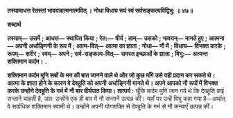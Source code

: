 **तस्यामाधत्त रेतस्तां भावयन्नात्मनात्मवित् ।** **नोधा विधाय रूपं स्वं सर्वसङ्कल्पविद्विभु: ॥ ४७॥** 

**शब्दार्थ** 

**तस्याम्—** **उसमें** **; आधत्त—** **स्थापित किया** **; रेत:—** **वीर्य** **; ताम्—** **उसको** **; भावयन्—** **मानते हुए** **; आत्मना—** **अपनी** **अर्धाङ्गिनी के रूप में** **; आत्म-वित्—** **आत्मा का ज्ञाता** **; नोधा—** **नौ में** **; विधाय—** **विभक्त करके** **; रूपम्—** **शरीर** **;** **स्वम्—** **अपने** **; सर्व-सङ्कल्प-वित्—** **समस्त इच्छाओं के ज्ञाता** **; विभु:—** **अत्यन्त शक्तिमान कर्दम।** **.** 

**शक्तिमान कर्दम मुनि सबों के मन की बात जानने वाले थे और जो कुछ माँगे उसे** **वही प्रदान कर सकते थे। आत्मा के ज्ञाता होने के कारण वे देवहूति को अपनी** **अर्धाङ्गिनी मानते थे। अपने आपको नौ रूपों में विभक्त करके उन्होंने देवहूति के गर्भ में** **नौ बार वीर्यपात किया।** **तात्पर्य :** चूँकि कर्दम मुनि जान गये थे कि देवहूति कई सन्तानें चाहती है, अत: उन्होंने एक ही बार में नौ सन्तानें उत्पन्न कीं। यहाँ पर उन्हें विभु कहा गया है—अर्थात् वे सर्वाधिक शक्तिमान स्वामी थे। उन्होंने अपनी योगशक्ति से देवहूति के गर्भ से नौ कन्याएँ उत्पन्न कीं।  